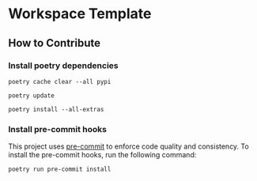 # Workspace Template

## How to Contribute

### Install poetry dependencies

```shell
poetry cache clear --all pypi

poetry update

poetry install --all-extras
```

### Install pre-commit hooks

This project uses [pre-commit](https://pre-commit.com/) to enforce code quality and consistency. To install the pre-commit hooks, run the following command:

```shell
poetry run pre-commit install
```
